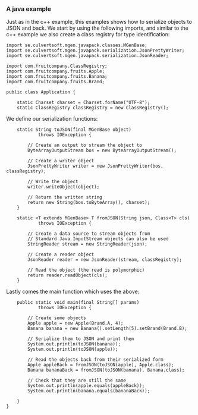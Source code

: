 ---
---
### A java example

Just as in the c++ example, this examples shows how to serialize objects to JSON and back. We start by using the following imports, and similar to the c++ example we also create a class registry for type identification:

    import se.culvertsoft.mgen.javapack.classes.MGenBase;
    import se.culvertsoft.mgen.javapack.serialization.JsonPrettyWriter;
    import se.culvertsoft.mgen.javapack.serialization.JsonReader;

    import com.fruitcompany.ClassRegistry;
    import com.fruitcompany.fruits.Apple;
    import com.fruitcompany.fruits.Banana;
    import com.fruitcompany.fruits.Brand;

    public class Application {

        static Charset charset = Charset.forName("UTF-8");
        static ClassRegistry classRegistry = new ClassRegistry();


We define our serialization functions:

        static String toJSON(final MGenBase object) 
                throws IOException {

            // Create an output to stream the object to
            ByteArrayOutputStream bos = new ByteArrayOutputStream();

            // Create a writer object
            JsonPrettyWriter writer = new JsonPrettyWriter(bos, classRegistry);

            // Write the object
            writer.writeObject(object);

            // Return the written string
            return new String(bos.toByteArray(), charset);
        }

        static <T extends MGenBase> T fromJSON(String json, Class<T> cls)
                throws IOException {

            // Create a data source to stream objects from
            // Standard Java InputStream objects can also be used
            StringReader stream = new StringReader(json);

            // Create a reader object
            JsonReader reader = new JsonReader(stream, classRegistry);

            // Read the object (the read is polymorphic)
            return reader.readObject(cls);
        }


Lastly comes the main function which uses the above:

        public static void main(final String[] params) 
                throws IOException {

            // Create some objects
            Apple apple = new Apple(Brand.A, 4);
            Banana banana = new Banana().setLength(5).setBrand(Brand.B);

            // Serialize them to JSON and print them
            System.out.println(toJSON(banana));
            System.out.println(toJSON(apple));

            // Read the objects back from their serialized form
            Apple appleBack = fromJSON(toJSON(apple), Apple.class);
            Banana bananaBack = fromJSON(toJSON(banana), Banana.class);

            // Check that they are still the same
            System.out.println(apple.equals(appleBack));
            System.out.println(banana.equals(bananaBack));

        }
    }